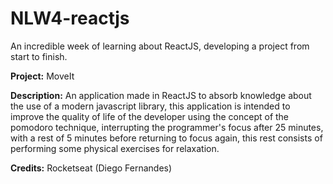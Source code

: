 # NLW4-reactjs
An incredible week of learning about ReactJS, developing a project from start to finish.

**Project:** MoveIt

**Description:** An application made in ReactJS to absorb knowledge about the use of a modern javascript library, this application is intended to improve the quality of life of the developer using the concept of the pomodoro technique, interrupting the programmer's focus after 25 minutes, with a rest of 5 minutes before returning to focus again, this rest consists of performing some physical exercises for relaxation.

**Credits:** Rocketseat (Diego Fernandes)